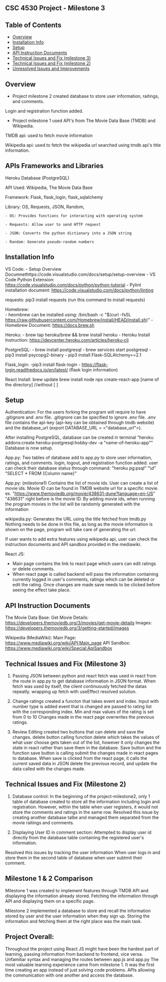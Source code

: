 ## CSC 4530 Project - Milestone 3

## Table of Contents
* [Overview](#overview)
* [Installation Info](#installation-info)
* [Setup](#setup)
* [API Instruction Documents](#api-instruction-documnets)
* [Technical Issues and Fix (milestone 3)](#technical-issues-and-fix-(milestone-3))
* [Technical Issues and Fix (milestone 2)](#technical-issues-and-fix-(milestone-2))
* [Unresolved Issues and Improvements](#unresolved-issues-and-improvements)

## Overview
- Project milestone 2 created database to store user information, raitings, and comments.

Login and registration function added. 

- Project milestone 1 used API's from The Movie Data Base (TMDB) and Wikipedia.

TMDB api: used to fetch movie information

Wikipedia api: used to fetch the wikipedia url searched using tmdb api's title information. 

## APIs Frameworks and Libraries 
Heroku Database (PostgreSQL)

API Used: Wikipedia, The Movie Data Base

Framework: Flask, flask_login, flask_sqlalchemy

Library: OS, Requests, JSON, Random, 
    
    - OS: Provides functions for interacting with operating system 
    
    - Requests: Allow user to send HTTP request 
    
    - JSON: Converts the python dictionary into a JSON string 
    
    - Random: Generate pseudo-random numbers


## Installation Info
VS Code: 
    - Setup Overview Documnethttps://code.visualstudio.com/docs/setup/setup-overview
    - VS Code Python Extension: https://code.visualstudio.com/docs/python/python-tutorial
    - Pylint installation document: https://code.visualstudio.com/docs/python/linting

requests: pip3 install requests (run this command to install requests)

Homebrew:  
    - heombrew can be installed using: /bin/bash -c "$(curl -fsSL https://raw.githubusercontent.com/Homebrew/install/HEAD/install.sh)" 
    - Homebrew Document: https://docs.brew.sh

Heroku: 
    - brew tap heroku/brew && brew install heroku
    - Heroku Install Instruction: https://devcenter.heroku.com/articles/heroku-cli

PostgreSQL:
    - brew install postgresql
    - brew services start postgresql
    - pip3 install psycopg2-binary
    - pip3 install Flask-SQLAlchemy==2.1

Flask_login: 
    -pip3 install flask-login
    - https://flask-login.readthedocs.io/en/latest/ (flask login information)

React Install:
brew update
brew install node
npx create-react-app [name of the directory] //without [ ]

## Setup
Authentication:
For the users forking the program will require to have .gitignore and .env file.
.gitignore can be specified to ignore .env file. 
.env file contains the api-key (api-key can be obtained through tmdb website) and the database_url (export DATABASE_URL = <"database_url">).

After installing PostgreSQL, database can be created in terminal "heroku addons:create heroku-postgresql:hobby-dev -a "name-of-heroku-app""
Database is now setup. 

App.py:
Two tables of database add to app.py to store user information, ratings, and comments. 
login, logout, and registration function added.
user can check their database status through command: 
"heroku pg:psql"
"\d"
"SELECT * FROM {Column name}"

App.py: (milestone1)
Contains the list of movie ids. User can create a list of movie ids.
Movie ID can be found in TMDB website url for a specific movie.
ex. "https://www.themoviedb.org/movie/438631-dune?language=en-US"
    "438631" right before is the movie ID. 
By adding movie ids, when running the program movies in the list will be randomly generated with the information

wikipedia.py:
Generates the URL using the title fetched from tmdb.py
Nothing needs to be done in this file, as long as the movie information is shown on the page, 
program will take care of generating the url. 

If user wants to add extra features using wikipedia api, 
user can check the instruction documents and API sandbox provided in the mediawiki. 

React JS:
- Main page contains the link to react page which users can edit ratings or delete comments. 
- When react page is called backend will pass the information containing currently logged in user's comments, ratings which can be deleted or edit the rating. Once changes are made save needs to be clicked before seeing the effect take place. 

## API Instruction Documents
The Movie Data Base: 
Get Movie Details: https://developers.themoviedb.org/3/movies/get-movie-details 
Images: https://developers.themoviedb.org/3/getting-started/images

Wikipedia (MediaWiki):
Main Page: https://www.mediawiki.org/wiki/API:Main_page
API Sandbox: https://www.mediawiki.org/wiki/Special:ApiSandbox

## Technical Issues and Fix (Milestone 3)
1. Passing JSON between python and react
fetch was used in react from the route in app.py to get database information in JSON format. 
When fetch was used by itself, the client continuously fetched the datas repeatly. 
wrapping up fetch with useEffect resolved solution.

2. Change ratings
created a functon that takes event and index.
Input with number type is added event that is changed are passed to rating list with the corresponding index. 
Min and max values of the rating is set from 0 to 10
Changes made in the react page overwrites the previous ratings.  

3. Review Editing
created two buttons that can delete and save the changes. 
delete button calling function delete which takes the values of what user choose gets taken out of the list, however it only changes the state in react rather than save them in the database. 
Save button and the function save button is calling submit the changes made in react pages to database. 
When save is clicked from the react page, it calls the current saved data in JSON delete the previous record, and update the data called with the changes made. 

## Technical Issues and Fix (Milestone 2)
1. Database control: 
In the beginning of the project-milestone2, only 1 table of database created to store all the information including login and registration. However, within the table when user registers, it would not store the comments and ratings in the same row.
Resolved this issue by creating another database talbe and managed them separated from the movie raitings and comments. 

2. Displaying User ID in comment section: 
Attempted to display user id directly from the database table containing the registered user's information. 

Resolved this issues by tracking the user information When user logs in and store them in the second table of database when user subtmit their comment. 

## Milestone 1 & 2 Comparison
Milestone 1 was created to implement features through TMDB API and displaying the information already stored.
Fetching the information through API and displaying them on a specific page. 

Milestone 2 implemented a database to store and recall the information stored by user and the user information when they sign up.
Storing the information and fetching them at the right place was the main task. 

## Project Overall: 
Throughout the project using React JS might have been the hardest part of learning, passing information from backend to frontend, vice versa. Unfamiliar syntax and managing the routes between app.js and app.py
The most valuable learning experience came from milestone 1. It was the first time creating an app instead of just solving code problems. APIs allowing the communication with one another and access the database. 
